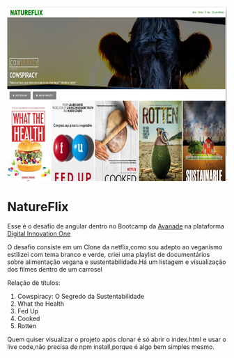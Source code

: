 <p align="center">
    <img src="https://github.com/rubensfranklin/NatureFlix/blob/main/Nature%20FLix.png" alt="Image" width="800" height="400" />
</p>

# NatureFlix

Esse é o desafio de angular dentro no Bootcamp da [Avanade](https://www.avanade.com/pt-br) na plataforma [Digital Innovation One](https://digitalinnovation.one/)

O desafio consiste em um Clone da netflix,como sou adepto ao veganismo estilizei com tema branco e verde, criei uma playlist de documentários sobre alimentação vegana e sustentabilidade.Há um listagem e visualização dos filmes dentro de um carrosel

Relação de títulos:


1) Cowspiracy: O Segredo da Sustentabilidade
2) What the Health
3) Fed Up
4) Cooked
5) Rotten


Quem quiser visualizar o projeto após clonar é só abrir o index.html e usar o live code,não precisa de npm install,porque é algo bem simples mesmo.
